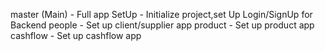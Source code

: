 master (Main)
    - Full app
SetUp
    - Initialize project,set Up Login/SignUp for Backend
people
    - Set up client/supplier app
product
    - Set up product app
cashflow
    - Set up cashflow app